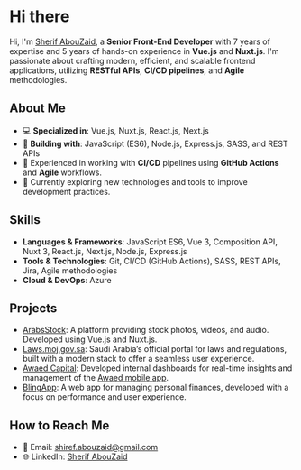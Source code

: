 # Hi there

Hi, I'm [Sherif AbouZaid](https://linkedin.com/in/shiref-abouzaid), a **Senior Front-End Developer** with 7 years of expertise and 5 years of hands-on experience in **Vue.js** and **Nuxt.js**. I'm passionate about crafting modern, efficient, and scalable frontend applications, utilizing **RESTful APIs**, **CI/CD pipelines**, and **Agile** methodologies.

## About Me
- 💻 **Specialized in**: Vue.js, Nuxt.js, React.js, Next.js
- 🔧 **Building with**: JavaScript (ES6), Node.js, Express.js, SASS, and REST APIs
- 🚀 Experienced in working with **CI/CD** pipelines using **GitHub Actions** and **Agile** workflows.
- 🌱 Currently exploring new technologies and tools to improve development practices.

## Skills
- **Languages & Frameworks**: JavaScript ES6, Vue 3, Composition API, Nuxt 3, React.js, Next.js, Node.js, Express.js
- **Tools & Technologies**: Git, CI/CD (GitHub Actions), SASS, REST APIs, Jira, Agile methodologies
- **Cloud & DevOps**: Azure

## Projects
- [ArabsStock](https://arabsstock.com/): A platform providing stock photos, videos, and audio. Developed using Vue.js and Nuxt.js.
- [Laws.moj.gov.sa](https://laws.moj.gov.sa/): Saudi Arabia’s official portal for laws and regulations, built with a modern stack to offer a seamless user experience.
- [Awaed Capital](https://awaed.capital/en): Developed internal dashboards for real-time insights and management of the [Awaed mobile app](https://play.google.com/store/search?q=%D8%B9%D9%88%D8%A7%D8%A6%D8%AF&c=apps&hl=en&gl=US).
- [BlingApp](https://blingapp.net/): A web app for managing personal finances, developed with a focus on performance and user experience.

## How to Reach Me
- 📧 Email: [shiref.abouzaid@gmail.com](mailto:shiref.abouzaid@gmail.com)
- 🌐 LinkedIn: [Sherif AbouZaid](https://linkedin.com/in/shiref-abouzaid)
